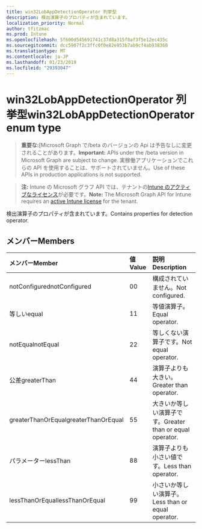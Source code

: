```yaml
---
title: win32LobAppDetectionOperator 列挙型
description: 検出演算子のプロパティが含まれています。
localization_priority: Normal
author: tfitzmac
ms.prod: Intune
ms.openlocfilehash: 5f600d545691741c37d8a315f8af3f5e12ec435c
ms.sourcegitcommit: dcc5907f2c3ffc0f0e82e953b7ab9cf4ab938360
ms.translationtype: MT
ms.contentlocale: ja-JP
ms.lasthandoff: 01/23/2019
ms.locfileid: "29393047"
---
```

# <a name="win32lobappdetectionoperator-enum-type"></a><span data-ttu-id="643d6-103">win32LobAppDetectionOperator 列挙型</span><span class="sxs-lookup"><span data-stu-id="643d6-103">win32LobAppDetectionOperator enum type</span></span>

> <span data-ttu-id="643d6-104">**重要な:**[Microsoft Graph で/beta のバージョンの Api は予告なしに変更されることがあります。</span><span class="sxs-lookup"><span data-stu-id="643d6-104">**Important:** APIs under the /beta version in Microsoft Graph are subject to change.</span></span> <span data-ttu-id="643d6-105">実稼働アプリケーションでこれらの API を使用することは、サポートされていません。</span><span class="sxs-lookup"><span data-stu-id="643d6-105">Use of these APIs in production applications is not supported.</span></span>

> <span data-ttu-id="643d6-106">**注:** Intune の Microsoft グラフ API では、テナントの[Intune のアクティブなライセンス](https://go.microsoft.com/fwlink/?linkid=839381)が必要です。</span><span class="sxs-lookup"><span data-stu-id="643d6-106">**Note:** The Microsoft Graph API for Intune requires an [active Intune license](https://go.microsoft.com/fwlink/?linkid=839381) for the tenant.</span></span>

<span data-ttu-id="643d6-107">検出演算子のプロパティが含まれています。</span><span class="sxs-lookup"><span data-stu-id="643d6-107">Contains properties for detection operator.</span></span>

## <a name="members"></a><span data-ttu-id="643d6-108">メンバー</span><span class="sxs-lookup"><span data-stu-id="643d6-108">Members</span></span>
|<span data-ttu-id="643d6-109">メンバー</span><span class="sxs-lookup"><span data-stu-id="643d6-109">Member</span></span>|<span data-ttu-id="643d6-110">値</span><span class="sxs-lookup"><span data-stu-id="643d6-110">Value</span></span>|<span data-ttu-id="643d6-111">説明</span><span class="sxs-lookup"><span data-stu-id="643d6-111">Description</span></span>|
|:---|:---|:---|
|<span data-ttu-id="643d6-112">notConfigured</span><span class="sxs-lookup"><span data-stu-id="643d6-112">notConfigured</span></span>|<span data-ttu-id="643d6-113">0</span><span class="sxs-lookup"><span data-stu-id="643d6-113">0</span></span>|<span data-ttu-id="643d6-114">構成されていません。</span><span class="sxs-lookup"><span data-stu-id="643d6-114">Not configured.</span></span>|
|<span data-ttu-id="643d6-115">等しい</span><span class="sxs-lookup"><span data-stu-id="643d6-115">equal</span></span>|<span data-ttu-id="643d6-116">1</span><span class="sxs-lookup"><span data-stu-id="643d6-116">1</span></span>|<span data-ttu-id="643d6-117">等値演算子。</span><span class="sxs-lookup"><span data-stu-id="643d6-117">Equal operator.</span></span>|
|<span data-ttu-id="643d6-118">notEqual</span><span class="sxs-lookup"><span data-stu-id="643d6-118">notEqual</span></span>|<span data-ttu-id="643d6-119">2</span><span class="sxs-lookup"><span data-stu-id="643d6-119">2</span></span>|<span data-ttu-id="643d6-120">等しくない演算子です。</span><span class="sxs-lookup"><span data-stu-id="643d6-120">Not equal operator.</span></span>|
|<span data-ttu-id="643d6-121">公差</span><span class="sxs-lookup"><span data-stu-id="643d6-121">greaterThan</span></span>|<span data-ttu-id="643d6-122">4</span><span class="sxs-lookup"><span data-stu-id="643d6-122">4</span></span>|<span data-ttu-id="643d6-123">演算子よりも大きい。</span><span class="sxs-lookup"><span data-stu-id="643d6-123">Greater than operator.</span></span>|
|<span data-ttu-id="643d6-124">greaterThanOrEqual</span><span class="sxs-lookup"><span data-stu-id="643d6-124">greaterThanOrEqual</span></span>|<span data-ttu-id="643d6-125">5</span><span class="sxs-lookup"><span data-stu-id="643d6-125">5</span></span>|<span data-ttu-id="643d6-126">大きいか等しい演算子です。</span><span class="sxs-lookup"><span data-stu-id="643d6-126">Greater than or equal operator.</span></span>|
|<span data-ttu-id="643d6-127">パラメーター</span><span class="sxs-lookup"><span data-stu-id="643d6-127">lessThan</span></span>|<span data-ttu-id="643d6-128">8</span><span class="sxs-lookup"><span data-stu-id="643d6-128">8</span></span>|<span data-ttu-id="643d6-129">演算子よりも小さい値です。</span><span class="sxs-lookup"><span data-stu-id="643d6-129">Less than operator.</span></span>|
|<span data-ttu-id="643d6-130">lessThanOrEqual</span><span class="sxs-lookup"><span data-stu-id="643d6-130">lessThanOrEqual</span></span>|<span data-ttu-id="643d6-131">9</span><span class="sxs-lookup"><span data-stu-id="643d6-131">9</span></span>|<span data-ttu-id="643d6-132">小さいか等しい演算子。</span><span class="sxs-lookup"><span data-stu-id="643d6-132">Less than or equal operator.</span></span>|




